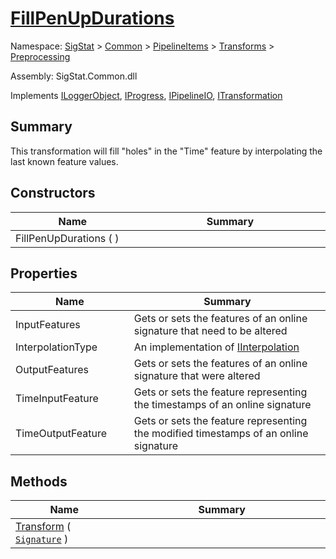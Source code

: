 # [FillPenUpDurations](./FillPenUpDurations.md)

Namespace: [SigStat](./) > [Common](./../../../README.md) > [PipelineItems](./) > [Transforms](./) > [Preprocessing](./README.md)

Assembly: SigStat.Common.dll

Implements [ILoggerObject](./../../../ILoggerObject.md), [IProgress](./../../../Helpers/IProgress.md), [IPipelineIO](./../../../Pipeline/IPipelineIO.md), [ITransformation](./../../../ITransformation.md)

## Summary
This transformation will fill "holes" in the "Time" feature by interpolating the last known  feature values.

## Constructors

| Name<div><a href="#"><img width=225></a></div> | Summary<div><a href="#"><img width=525></a></div> | 
| --- | --- | 
| FillPenUpDurations (  ) |  | 


## Properties

| Name<div><a href="#"><img width=225></a></div> | Summary<div><a href="#"><img width=525></a></div> | 
| --- | --- | 
| InputFeatures | Gets or sets the features of an online signature that need to be altered | 
| InterpolationType | An implementation of [IInterpolation](https://github.com/hargitomi97/sigstat/blob/master/docs/md/SigStat/Common/PipelineItems/Transforms/Preprocessing/IInterpolation.md) | 
| OutputFeatures | Gets or sets the features of an online signature that were altered | 
| TimeInputFeature | Gets or sets the feature representing the timestamps of an online signature | 
| TimeOutputFeature | Gets or sets the feature representing the modified timestamps of an online signature | 


## Methods

| Name<div><a href="#"><img width=225></a></div> | Summary<div><a href="#"><img width=525></a></div> | 
| --- | --- | 
| [Transform](./Methods/FillPenUpDurations--Transform.md) ( [`Signature`](./../../../Signature.md) ) |  | 


